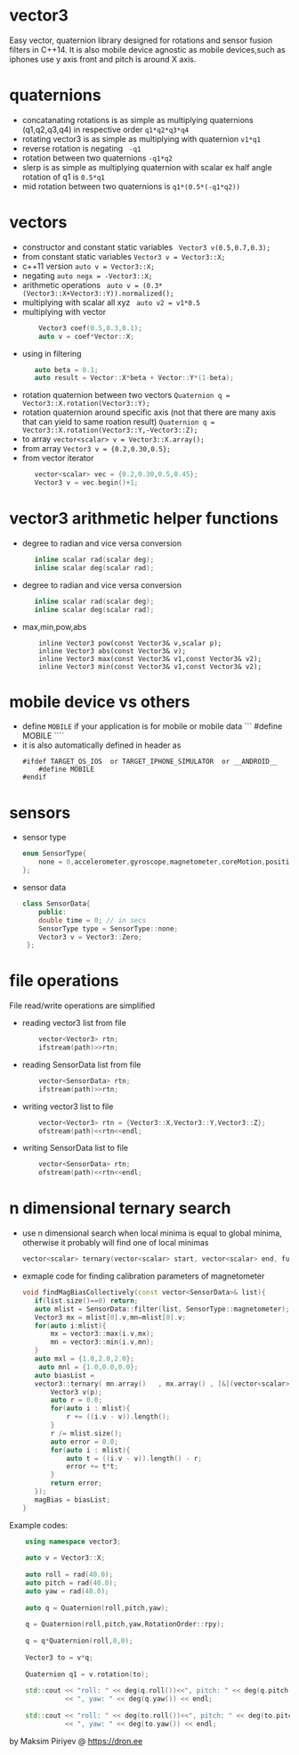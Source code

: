 # vector3
Easy vector, quaternion library designed for rotations and sensor fusion filters in C++14.
It is also mobile device agnostic as mobile devices,such as iphones use y axis front and pitch is around X axis.

# quaternions
* concatanating rotations is as simple as multiplying quaternions (q1,q2,q3,q4) in respective order
    ``` q1*q2*q3*q4 ``` 
* rotating vector3 is as simple as multiplying with quaternion
    ``` v1*q1 ```
* reverse rotation is negating
    ``` -q1```
* rotation between two quaternions
    ``` -q1*q2 ```
* slerp is as simple as multiplying quaternion with scalar ex half angle rotation of q1 is
    ``` 0.5*q1 ``` 
* mid rotation between two quaternions is
    ``` q1*(0.5*(-q1*q2)) ```
    
# vectors
* constructor and constant static variables
    ``` Vector3 v(0.5,0.7,0.3);```
* from constant static variables
    ``` Vector3 v = Vector3::X; ```
* c++11 version
    ``` auto v = Vector3::X; ```
* negating
    ``` auto negx = -Vector3::X; ```
* arithmetic operations
    ``` auto v = (0.3*(Vector3::X+Vector3::Y)).normalized();```
* multiplying with scalar all xyz
    ``` auto v2 = v1*0.5```
* multiplying with vector
    ```c++
        Vector3 coef(0.5,0.3,0.1);
        auto v = coef*Vector::X;
     ```
* using in filtering
     ```c++
        auto beta = 0.1;
        auto result = Vector::X*beta + Vector::Y*(1-beta);
     ```
* rotation quaternion between two vectors
     ``` Quaternion q = Vector3::X.rotation(Vector3::Y); ```
* rotation quaternion around specific axis (not that there are many axis that can yield to same roation result)
     ``` Quaternion q = Vector3::X.rotation(Vector3::Y,-Vector3::Z); ```
* to array 
     ```vector<scalar> v = Vector3::X.array();```
* from array 
     ```Vector3 v = {0.2,0.30,0.5};```
* from vector iterator
     ```c++
        vector<scalar> vec = {0.2,0.30,0.5,0.45};
        Vector3 v = vec.begin()+1;
     ```
# vector3 arithmetic helper functions
* degree to radian and vice versa conversion
     ```c++
        inline scalar rad(scalar deg);
        inline scalar deg(scalar rad);

    ```
* degree to radian and vice versa conversion
     ```c++
        inline scalar rad(scalar deg);
        inline scalar deg(scalar rad);

    ```
* max,min,pow,abs
    ```c+++
        inline Vector3 pow(const Vector3& v,scalar p);
        inline Vector3 abs(const Vector3& v);
        inline Vector3 max(const Vector3& v1,const Vector3& v2);
        inline Vector3 min(const Vector3& v1,const Vector3& v2);
    ```

# mobile device vs others
* define ```MOBILE``` if your application is for mobile or mobile data
    ``` #define MOBILE ````
* it is also automatically defined in header as
    ```c+++
    #ifdef TARGET_OS_IOS  or TARGET_IPHONE_SIMULATOR  or __ANDROID__             
        #define MOBILE
    #endif
    ```
# sensors
* sensor type
    ```c++
    enum SensorType{
        none = 0,accelerometer,gyroscope,magnetometer,coreMotion,position,velocity,userAcceleration,pixels
    };
    ```
* sensor data
    ```c++
    class SensorData{
        public:
        double time = 0; // in secs
        SensorType type = SensorType::none;
        Vector3 v = Vector3::Zero;
     };
    ```
# file operations
File read/write operations are simplified
* reading vector3 list from file
    ```c++
        vector<Vector3> rtn;
        ifstream(path)>>rtn;
    ```
* reading SensorData list from file
    ```c++
        vector<SensorData> rtn;
        ifstream(path)>>rtn;
    ```
* writing vector3 list to file
    ```c++
        vector<Vector3> rtn = {Vector3::X,Vector3::Y,Vector3::Z};
        ofstream(path)<<rtn<<endl;
    ```
* writing SensorData list to file
    ```c++
        vector<SensorData> rtn;
        ofstream(path)<<rtn<<endl;
    ```
    
# n dimensional ternary search
* use n dimensional search when local minima is equal to global minima, otherwise it probably will find one of local minimas
    ```c++
    vector<scalar> ternary(vector<scalar> start, vector<scalar> end, function<scalar(vector<scalar>)> eval);
    ```
* exmaple code for finding  calibration parameters of magnetometer
     ```c++
     void findMagBiasCollectively(const vector<SensorData>& list){
        if(list.size()==0) return;
        auto mlist = SensorData::filter(list, SensorType::magnetometer);
        Vector3 mx = mlist[0].v,mn=mlist[0].v;
        for(auto i:mlist){
            mx = vector3::max(i.v,mx);
            mn = vector3::min(i.v,mn);
        }
        auto mxl = {1.0,2.0,2.0};
         auto mnl = {1.0,0.0,0.0};
        auto biasList =
        vector3::ternary( mn.array()   , mx.array() , [&](vector<scalar> p){
            Vector3 v(p);
            auto r = 0.0;
            for(auto i : mlist){
                r += ((i.v - v)).length();
            }
            r /= mlist.size();
            auto error = 0.0;
            for(auto i : mlist){
                auto t = ((i.v - v)).length() - r;
                error += t*t;
            }
            return error;
        });
        magBias = biasList;
    }
    ```

Example codes:
```c++
    using namespace vector3;
    
    auto v = Vector3::X;
    
    auto roll = rad(40.0);
    auto pitch = rad(40.0);
    auto yaw = rad(40.0);
    
    auto q = Quaternion(roll,pitch,yaw);
    
    q = Quaternion(roll,pitch,yaw,RotationOrder::rpy);
    
    q = q*Quaternion(roll,0,0);
    
    Vector3 to = v*q;
    
    Quaternion q1 = v.rotation(to);
    
    std::cout << "roll: " << deg(q.roll())<<", pitch: " << deg(q.pitch()) 
              << ", yaw: " << deg(q.yaw()) << endl;
    
    std::cout << "roll: " << deg(to.roll())<<", pitch: " << deg(to.pitch()) 
              << ", yaw: " << deg(to.yaw()) << endl;
```

by Maksim Piriyev @ https://dron.ee
